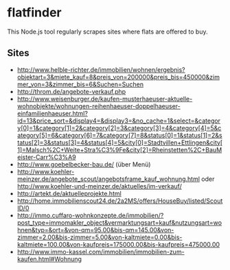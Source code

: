 # flatfinder
This Node.js tool regularly scrapes sites where flats are offered to buy. 

## Sites
* http://www.helble-richter.de/immobilien/wohnen/ergebnis?objektart=3&miete_kauf=8&preis_von=200000&preis_bis=450000&zimmer_von=3&zimmer_bis=6&Suchen=Suchen
* http://throm.de/angebote-verkauf.php
* http://www.weisenburger.de/kaufen-musterhaeuser-aktuelle-wohnobjekte/wohnungen-reihenhaeuser-doppelhaeuser-einfamilienhaeuser.html?id=13&price_sort=&display4=&display3=&no_cache=1&select=&category[0]=1&category[1]=2&category[2]=3&category[3]=4&category[4]=5&category[5]=6&category[6]=7&category[7]=8&status[0]=1&status[1]=2&status[2]=3&status[3]=4&status[4]=5&city[0]=Stadtvillen+Ettlingen&city[1]=Malsch%2C+Weite+Stra%C3%9Fe&city[2]=Rheinstetten%2C+BauMeister-Carr%C3%A9
* http://www.goebelbecker-bau.de/ (über Menü)
* http://www.koehler-meinzer.de/angebote_scout/angebotsframe_kauf_wohnung.html oder http://www.koehler-und-meinzer.de/aktuelles/im-verkauf/
* http://artekt.de/aktuelleprojekte.html
* http://home.immobilienscout24.de/2a2MS/offers/HouseBuy/listed/ScoutID/0
* http://immo.cuffaro-wohnkonzepte.de/immobilien/?post_type=immomakler_object&vermarktungsart=kauf&nutzungsart=wohnen&typ=&ort=&von-qm=95.00&bis-qm=145.00&von-zimmer=2.00&bis-zimmer=5.00&von-kaltmiete=0.00&bis-kaltmiete=100.00&von-kaufpreis=175000.00&bis-kaufpreis=475000.00
* http://www.immo-kassel.com/immobilien/immobilien-zum-kaufen.html#Wohnung